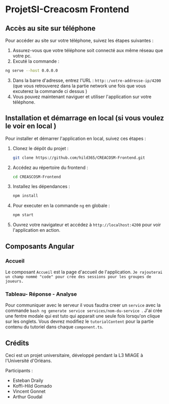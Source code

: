 # ProjetSI-Creacosm Frontend


## Accès au site sur téléphone

Pour accéder au site sur votre téléphone, suivez les étapes suivantes :

1. Assurez-vous que votre téléphone soit connecté aux même réseau que votre pc.
2. Excuté la commande : 
```bash
ng serve --host 0.0.0.0
```
3. Dans la barre d'adresse, entrez l'URL : ``http::/votre-addresse-ip/4200`` (que vous retrouverez dans la partie network une fois que vous excuterez la commande ci dessus )
4. Vous pouvez maintenant naviguer et utiliser l'application sur votre téléphone.

## Installation et démarrage en local (si vous voulez le voir en local )

Pour installer et démarrer l'application en local, suivez ces étapes :

1. Clonez le dépôt du projet :
    ```bash
    git clone https://github.com/hild365/CREACOSM-Frontend.git
    ```
2. Accédez au répertoire du frontend :
    ```bash
    cd CREASCOSM-Frontend
    ```
3. Installez les dépendances :
    ```bash
    npm install
    ```
4. Pour executer en la commande `ng` en globale :
   ```bash
   npm start
   ```
4. Ouvrez votre navigateur et accédez à `http://localhost:4200` pour voir l'application en action.

## Composants Angular

### Accueil

Le composant `Accueil` est la page d'accueil de l'application. `Je rajouterai un champ nommé "code" pour crée des sessions pour les groupes de joueurs.`

### Tableau- Réponse - Analyse

Pour communiquer avec le serveur il vous faudra creer un `service` avec la commande ```bash ng generate service services/nom-du-service ```.
J'ai crée une fentre modale qui est tuto qui apparait une seule fois lorsqu'on clique sur les onglets. Vous devrez modifiez le `tutorialContent` pour la partie contenu du tutoriel 
dans chaque `component.ts`.


## Crédits

Ceci est un projet universitaire, développé pendant la L3 MIAGE à l'Université d'Orléans.

Participants :

- Esteban Draily
- Koffi-Hild Gomado
- Vincent Gonnet
- Arthur Goudal
